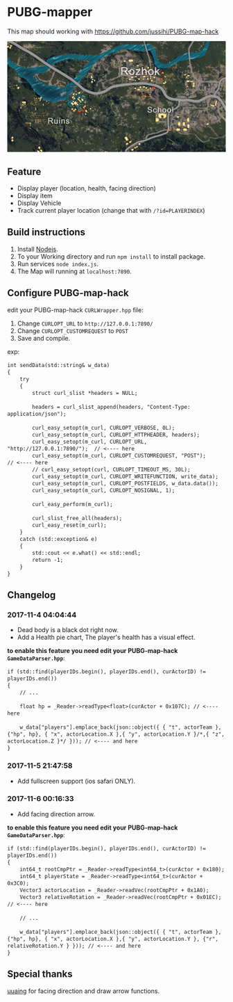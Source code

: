 # PUBG-mapper

This map should working with https://github.com/jussihi/PUBG-map-hack

![](pics/browser.png)

## Feature

* Display player (location, health, facing direction)
* Display item
* Display Vehicle
* Track current player location (change that with `/?id=PLAYERINDEX`)

## Build instructions

1. Install [Nodejs](https://nodejs.org.).
2. To your Working directory and run `npm install` to install package.
3. Run services `node index.js`.
4. The Map will running at `localhost:7890`.

## Configure **PUBG-map-hack**

edit your PUBG-map-hack `CURLWrapper.hpp` file:

1. Change `CURLOPT_URL` to `http://127.0.0.1:7890/`
2. Change `CURLOPT_CUSTOMREQUEST` to `POST`
3. Save and compile.

exp:
```
int sendData(std::string& w_data)
{
    try
    {
        struct curl_slist *headers = NULL;

        headers = curl_slist_append(headers, "Content-Type: application/json");

        curl_easy_setopt(m_curl, CURLOPT_VERBOSE, 0L);
        curl_easy_setopt(m_curl, CURLOPT_HTTPHEADER, headers);
        curl_easy_setopt(m_curl, CURLOPT_URL, "http://127.0.0.1:7890/");  // <---- here
        curl_easy_setopt(m_curl, CURLOPT_CUSTOMREQUEST, "POST");          // <---- here
        // curl_easy_setopt(curl, CURLOPT_TIMEOUT_MS, 30L);
        curl_easy_setopt(m_curl, CURLOPT_WRITEFUNCTION, write_data);
        curl_easy_setopt(m_curl, CURLOPT_POSTFIELDS, w_data.data());
        curl_easy_setopt(m_curl, CURLOPT_NOSIGNAL, 1);

        curl_easy_perform(m_curl);

        curl_slist_free_all(headers);
        curl_easy_reset(m_curl);
    }
    catch (std::exception& e)
    {
        std::cout << e.what() << std::endl;
        return -1;
    }
}
```

## Changelog

### 2017-11-4 04:04:44
 * Dead body is a black dot right now.
 * Add a Health pie chart, The player's health has a visual effect.

**to enable this feature you need edit your PUBG-map-hack `GameDataParser.hpp`**:
```
if (std::find(playerIDs.begin(), playerIDs.end(), curActorID) != playerIDs.end())
{
    // ...

    float hp = _Reader->readType<float>(curActor + 0x107C); // <---- here

    w_data["players"].emplace_back(json::object({ { "t", actorTeam }, {"hp", hp}, { "x", actorLocation.X },{ "y", actorLocation.Y }/*,{ "z", actorLocation.Z }*/ })); // <---- and here
}
 ```

### 2017-11-5 21:47:58
* Add fullscreen support (ios safari ONLY).

### 2017-11-6 00:16:33
* Add facing direction arrow.

**to enable this feature you need edit your PUBG-map-hack `GameDataParser.hpp`**:
```
if (std::find(playerIDs.begin(), playerIDs.end(), curActorID) != playerIDs.end())
{
    int64_t rootCmpPtr = _Reader->readType<int64_t>(curActor + 0x180);
    int64_t playerState = _Reader->readType<int64_t>(curActor + 0x3C0);
    Vector3 actorLocation = _Reader->readVec(rootCmpPtr + 0x1A0);
    Vector3 relativeRotation = _Reader->readVec(rootCmpPtr + 0x01EC); // <---- here

    // ...
    
    w_data["players"].emplace_back(json::object({ { "t", actorTeam }, {"hp", hp}, { "x", actorLocation.X },{ "y", actorLocation.Y }, {"r", relativeRotation.Y } })); // <---- and here
}
```

## Special thanks

[uuaing](https://github.com/uuaing) for facing direction and draw arrow functions.
